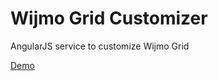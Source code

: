 # Wijmo Grid Customizer
AngularJS service to customize Wijmo Grid

[Demo](http://svkolm.github.io/wijmo-grid-customizer/)
